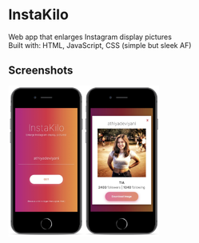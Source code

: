 # InstaKilo
Web app that enlarges Instagram display pictures
<br>Built with: HTML, JavaScript, CSS (simple but sleek AF)

## Screenshots
<img src="both.png" width="60%">

